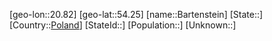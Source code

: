 ﻿---
location: [54.25,20.82]
type: City
tags:
- geo/City


SpocWebEntityId: 29035
isDeleted: false
confidential: public

---
[geo-lon::20.82]
[geo-lat::54.25]
[name::Bartenstein]
[State::]
[Country::[Poland](geo/Continent/Europe/Poland.md)]
[StateId::]
[Population::]
[Unknown::]

